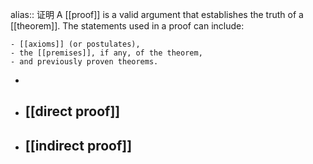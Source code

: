 alias:: 证明
A [[proof]] is a valid argument that establishes the truth of a [[theorem]]. The statements used in a proof can include:

	- [[axioms]] (or postulates),
	- the [[premises]], if any, of the theorem,
	- and previously proven theorems.
-
- ## [[direct proof]]
- ## [[indirect proof]]